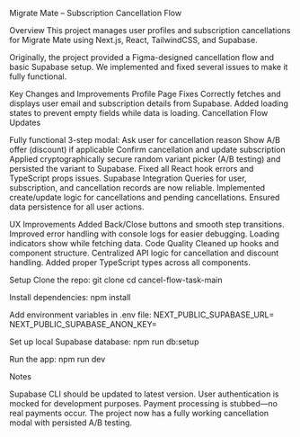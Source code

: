 Migrate Mate – Subscription Cancellation Flow

Overview
This project manages user profiles and subscription cancellations for Migrate Mate using Next.js, React, TailwindCSS, and Supabase.

Originally, the project provided a Figma-designed cancellation flow and basic Supabase setup. We implemented and fixed several issues to make it fully functional.

Key Changes and Improvements
Profile Page Fixes
Correctly fetches and displays user email and subscription details from Supabase.
Added loading states to prevent empty fields while data is loading.
Cancellation Flow Updates

Fully functional 3-step modal:
Ask user for cancellation reason
Show A/B offer (discount) if applicable
Confirm cancellation and update subscription
Applied cryptographically secure random variant picker (A/B testing) and persisted the variant to Supabase.
Fixed all React hook errors and TypeScript props issues.
Supabase Integration
Queries for user, subscription, and cancellation records are now reliable.
Implemented create/update logic for cancellations and pending cancellations.
Ensured data persistence for all user actions.

UX Improvements
Added Back/Close buttons and smooth step transitions.
Improved error handling with console logs for easier debugging.
Loading indicators show while fetching data.
Code Quality
Cleaned up hooks and component structure.
Centralized API logic for cancellation and discount handling.
Added proper TypeScript types across all components.

Setup
Clone the repo:
git clone <repo-url>
cd cancel-flow-task-main


Install dependencies:
npm install


Add environment variables in .env file:
NEXT_PUBLIC_SUPABASE_URL=<your-supabase-url>
NEXT_PUBLIC_SUPABASE_ANON_KEY=<your-anon-key>


Set up local Supabase database:
npm run db:setup


Run the app:
npm run dev

Notes

Supabase CLI should be updated to latest version.
User authentication is mocked for development purposes.
Payment processing is stubbed—no real payments occur.
The project now has a fully working cancellation modal with persisted A/B testing.

